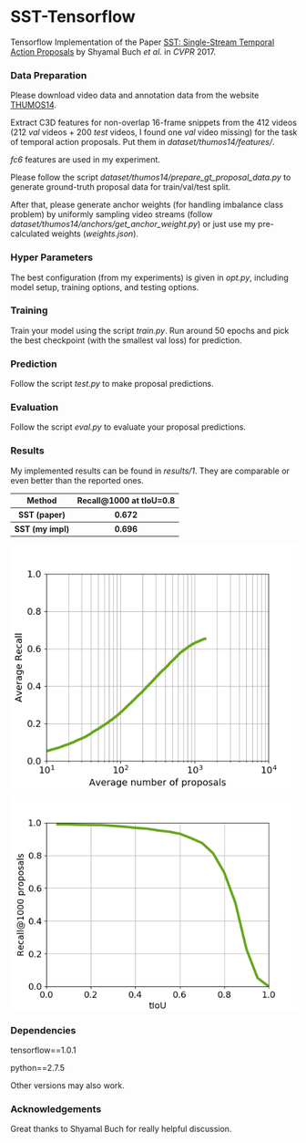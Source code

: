 # SST-Tensorflow

Tensorflow Implementation of the Paper [SST: Single-Stream Temporal Action Proposals](http://vision.stanford.edu/pdf/buch2017cvpr.pdf) by Shyamal Buch *et al.* in *CVPR* 2017.


### Data Preparation

Please download video data and annotation data from the website [THUMOS14](http://crcv.ucf.edu/THUMOS14/download.html).

Extract C3D features for non-overlap 16-frame snippets from the 412 videos (212 *val* videos + 200 *test* videos, I found one *val* video missing) for the task of temporal action proposals. Put them in *dataset/thumos14/features/*.

*fc6* features are used in my experiment.

Please follow the script *dataset/thumos14/prepare_gt_proposal_data.py* to generate ground-truth proposal data for train/val/test split.

After that, please generate anchor weights (for handling imbalance class problem) by uniformly sampling video streams (follow *dataset/thumos14/anchors/get_anchor_weight.py*) or just use my pre-calculated weights (*weights.json*).


### Hyper Parameters

The best configuration (from my experiments) is given in *opt.py*, including model setup, training options, and testing options.

### Training

Train your model using the script *train.py*. Run around 50 epochs and pick the best checkpoint (with the smallest val loss) for prediction.

### Prediction

Follow the script *test.py* to make proposal predictions.

### Evaluation

Follow the script *eval.py* to evaluate your proposal predictions.

### Results

My implemented results can be found in *results/1*. They are comparable or even better than the reported ones.

<table>
  <tr>
    <th>Method</th>
    <th>Recall@1000 at tIoU=0.8</th>
  </tr>
  <tr>
    <th>SST (paper)</th>
    <th>0.672</th>
  </tr>
  <tr>
    <th>SST (my impl)</th>
    <th>0.696</th>
  </tr>
</table>

![alt text](results/1/sst_recall_vs_proposal.png "Average Recall vs Average Proposal Number")

![alt text](results/1/sst_recall_vs_tiou.png "Recall@1000 vs tIoU")

### Dependencies

tensorflow==1.0.1

python==2.7.5

Other versions may also work.

### Acknowledgements

Great thanks to Shyamal Buch for really helpful discussion.

